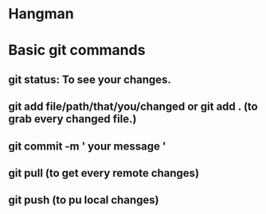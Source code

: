 # Hangman


# Basic git commands

## git status: To see your changes.

## git add file/path/that/you/changed or git add . (to grab every changed file.)

## git commit -m ' your message '

## git pull (to get every remote changes)

## git push (to pu local changes)
